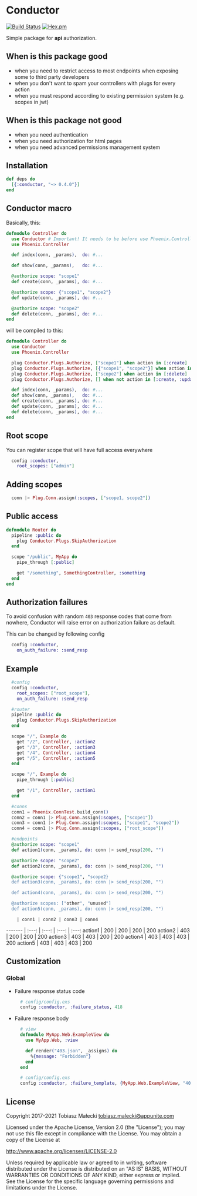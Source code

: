 # Conductor

[![Build Status](https://github.com/appunite/conductor/workflows/Test/badge.svg?branch=master)](https://github.com/appunite/conductor/actions) [![Hex.pm](https://img.shields.io/hexpm/v/conductor.svg?style=flat&colorB=6B4D90)](https://hex.pm/packages/conductor)

Simple package for **api** authorization.

## When is this package good

- when you need to restrict access to most endpoints when exposing some to third party developers
- when you don't want to spam your controllers with plugs for every action
- when you must respond according to existing permission system (e.g. scopes in jwt)

## When is this package not good

- when you need authentication
- when you need authorization for html pages
- when you need advanced permissions management system

## Installation

```elixir
def deps do
  [{:conductor, "~> 0.4.0"}]
end
```

## Conductor macro

Basically, this:

```elixir
defmodule Controller do
  use Conductor # Important! It needs to be before use Phoenix.Controller
  use Phoenix.Controller

  def index(conn, _params),  do: #...

  def show(conn, _params),   do: #...

  @authorize scope: "scope1"
  def create(conn, _params), do: #...

  @authorize scope: {"scope1", "scope2"}
  def update(conn, _params), do: #...

  @authorize scope: "scope2"
  def delete(conn, _params), do: #...
end
```

will be compiled to this:

```elixir
defmodule Controller do
  use Conductor
  use Phoenix.Controller

  plug Conductor.Plugs.Authorize, ["scope1"] when action in [:create]
  plug Conductor.Plugs.Authorize, [{"scope1", "scope2"}] when action in [:update]
  plug Conductor.Plugs.Authorize, ["scope2"] when action in [:delete]
  plug Conductor.Plugs.Authorize, [] when not action in [:create, :update, :delete]

  def index(conn, _params),  do: #...
  def show(conn, _params),   do: #...
  def create(conn, _params), do: #...
  def update(conn, _params), do: #...
  def delete(conn, _params), do: #...
end
```

## Root scope

You can register scope that will have full access everywhere

```elixir
  config :conductor,
    root_scopes: ["admin"]
```

## Adding scopes

```elixir
  conn |> Plug.Conn.assign(:scopes, ["scope1, scope2"])
```

## Public access

```elixir
defmodule Router do
  pipeline :public do
    plug Conductor.Plugs.SkipAuthorization
  end

  scope "/public", MyApp do
    pipe_through [:public]

    get "/something", SomethingController, :something
  end
end
```

## Authorization failures

To avoid confusion with random `403` response codes that come from nowhere, Conductor will raise error on authorization failure as default.

This can be changed by following config

```elixir
  config :conductor,
    on_auth_failure: :send_resp
```

## Example

```elixir
  #config
  config :conductor,
    root_scopes: ["root_scope"],
    on_auth_failure: :send_resp

  #router
  pipeline :public do
    plug Conductor.Plugs.SkipAuthorization
  end

  scope "/", Example do
    get "/2", Controller, :action2
    get "/3", Controller, :action3
    get "/4", Controller, :action4
    get "/5", Controller, :action5
  end

  scope "/", Example do
    pipe_through [:public]

    get "/1", Controller, :action1
  end

  #conns
  conn1 = Phoenix.ConnTest.build_conn()
  conn2 = conn1 |> Plug.Conn.assign(:scopes, ["scope1"])
  conn3 = conn1 |> Plug.Conn.assign(:scopes, ["scope1", "scope2"])
  conn4 = conn1 |> Plug.Conn.assign(:scopes, ["root_scope"])

  #endpoints
  @authorize scope: "scope1"
  def action1(conn, _params), do: conn |> send_resp(200, "")

  @authorize scope: "scope2"
  def action2(conn, _params), do: conn |> send_resp(200, "")

  @authorize scope: {"scope1", "scope2}
  def action3(conn, _params), do: conn |> send_resp(200, "")

  def action4(conn, _params), do: conn |> send_resp(200, "")

  @authorize scopes: ["other", "unused"]
  def action5(conn, _params), do: conn |> send_resp(200, "")
```

```
    | conn1 | conn2 | conn3 | conn4
```

------- | :---: | :---: | :---: | :---: action1 | 200 | 200 | 200 | 200 action2 | 403 | 200 | 200 | 200 action3 | 403 | 403 | 200 | 200 action4 | 403 | 403 | 403 | 200 action5 | 403 | 403 | 403 | 200

## Customization

### Global

- Failure response status code

  ```elixir
    # config/config.exs
    config :conductor, :failure_status, 418
  ```

- Failure response body

  ```elixir
    # view
    defmodule MyApp.Web.ExampleView do
      use MyApp.Web, :view

      def render("403.json", _assigns) do
        %{message: "Forbidden"}
      end
    end

    # config/config.exs
    config :conductor, :failure_template, {MyApp.Web.ExampleView, "403.json"}
  ```

## License

Copyright 2017-2021 Tobiasz Małecki [tobiasz.malecki@appunite.com](mailto:tobiasz.malecki@appunite.com)

Licensed under the Apache License, Version 2.0 (the "License"); you may not use this file except in compliance with the License. You may obtain a copy of the License at

<http://www.apache.org/licenses/LICENSE-2.0>

Unless required by applicable law or agreed to in writing, software distributed under the License is distributed on an "AS IS" BASIS, WITHOUT WARRANTIES OR CONDITIONS OF ANY KIND, either express or implied. See the License for the specific language governing permissions and limitations under the License.
